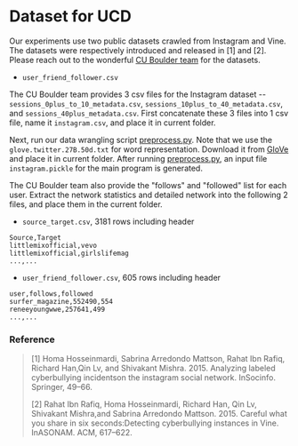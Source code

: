 # Dataset for UCD

Our experiments use two public datasets crawled from Instagram and Vine.
The datasets were respectively introduced and released in [1] and [2]. 
Please reach out to the wonderful [CU Boulder team](https://sites.google.com/site/cucybersafety/home/cyberbullying-detection-project/dataset) for the datasets.

* `user_friend_follower.csv`

The CU Boulder team provides 3 csv files for the Instagram dataset -- `sessions_0plus_to_10_metadata.csv`, `sessions_10plus_to_40_metadata.csv`, and `sessions_40plus_metadata.csv`.
First concatenate these 3 files into 1 csv file, name it `instagram.csv`, and place it in current folder.

Next, run our data wrangling script [preprocess.py](preprocess.py).
Note that we use the `glove.twitter.27B.50d.txt` for word representation.
Download it from [GloVe](https://nlp.stanford.edu/projects/glove/) and place it in current folder.
After running [preprocess.py](preprocess.py), an input file `instagram.pickle` for the main program is generated.

The CU Boulder team also provide the "follows" and "followed" list for each user.
Extract the network statistics and detailed network into the following 2 files, and place them in the current folder.

* `source_target.csv`, 3181 rows including header
```csv
Source,Target
littlemixofficial,vevo
littlemixofficial,girlslifemag
...,...
```

* `user_friend_follower.csv`, 605 rows including header
```csv
user,follows,followed
surfer_magazine,552490,554
reneeyoungwwe,257641,499
...,...
```

### Reference
> \[1\] Homa Hosseinmardi, Sabrina Arredondo Mattson, Rahat Ibn Rafiq, Richard Han,Qin Lv, and Shivakant Mishra. 2015. Analyzing labeled cyberbullying incidentson the instagram social network. InSocinfo. Springer, 49–66.
> 
> \[2\] Rahat Ibn Rafiq, Homa Hosseinmardi, Richard Han, Qin Lv, Shivakant Mishra,and Sabrina Arredondo Mattson. 2015. Careful what you share in six seconds:Detecting cyberbullying instances in Vine. InASONAM. ACM, 617–622.